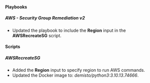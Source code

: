 
#### Playbooks

##### AWS - Security Group Remediation v2

- Updated the playbook to include the **Region** input in the **AWSRecreateSG** script.

#### Scripts

##### AWSRecreateSG

- Added the **Region** input to specify region to run AWS commands.
- Updated the Docker image to: *demisto/python3:3.10.13.74666*.
